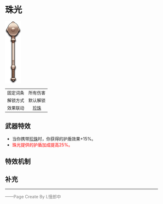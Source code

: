 # 珠光
![珠光](Texture2D_Sword/珠光.png)

|||
|:----:|:----:|
|固定词条|所有伤害|
|解锁方式|默认解锁|
|效果联动|[珍珠](../Potions/Potion_Pearl.md)|


## 武器特效
- 当你携带[珍珠](../Potions/Potion_Pearl.md)时，你获得的护盾效果+15%。
- <font color=red>珠光提供的护盾加成提高25%。</font>

## 特效机制

## 补充

---

<font color=grey>——Page Create By L慢郎中</font>
